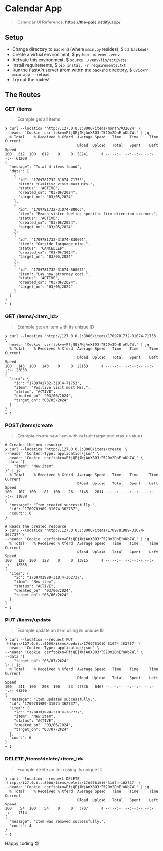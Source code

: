 # Calendar App

> Calendar UI Reference: https://the-pals.netlify.app/

## Setup

- Change directory to `backend` (where `main.py` resides), $ `cd backend/`
- Create a virtual environment, $ `python -m venv .venv`
- Activate this environment, $ `source ./venv/bin/activate`
- Install requirements, $ `pip install -r requirements.txt`
- Run the FastAPI server (from within the `backend` directory, $ `uvicorn main:app --reload`
- Try out the routes!

## The Routes

### GET /items

> Example get all items

```
❯ curl --location 'http://127.0.0.1:8000/items/month/032024' \
--header 'Cookie: csrftoken=PfjQEjAKjAnX8O3rT52Om2DnEfuKb7Wl' | jq
  % Total    % Received % Xferd  Average Speed   Time    Time     Time  Current
                                 Dload  Upload   Total   Spent    Left  Speed
100   612  100   612    0     0  58241      0 --:--:-- --:--:-- --:--:-- 61200
{
  "message": "Total 4 items found",
  "data": [
    {
      "id": "1709781732-31074-71753",
      "item": "Positive visit most Mrs.",
      "status": "ACTIVE",
      "created_on": "03/06/2024",
      "target_on": "03/05/2024"
    },
    {
      "id": "1709781732-31074-88065",
      "item": "Reach sister feeling specific firm direction science.",
      "status": "ACTIVE",
      "created_on": "03/06/2024",
      "target_on": "03/05/2024"
    },
    {
      "id": "1709781732-31074-830064",
      "item": "Outside language nice.",
      "status": "CANCELLED",
      "created_on": "03/06/2024",
      "target_on": "03/05/2024"
    },
    {
      "id": "1709781732-31074-568662",
      "item": "Lay now attorney cost.",
      "status": "ACTIVE",
      "created_on": "03/06/2024",
      "target_on": "03/05/2024"
    }
  ]
}
~ ❯ 
```

### GET /items/<item_id>
> Example get an item with its unique ID

```
❯ curl --location 'http://127.0.0.1:8000/items/1709781732-31074-71753' \
--header 'Cookie: csrftoken=PfjQEjAKjAnX8O3rT52Om2DnEfuKb7Wl' | jq
  % Total    % Received % Xferd  Average Speed   Time    Time     Time  Current
                                 Dload  Upload   Total   Spent    Left  Speed
100   143  100   143    0     0  21153      0 --:--:-- --:--:-- --:--:-- 23833
{
  "item": {
    "id": "1709781732-31074-71753",
    "item": "Positive visit most Mrs.",
    "status": "ACTIVE",
    "created_on": "03/06/2024",
    "target_on": "03/05/2024"
  }
}
~ ❯
```

### POST /items/create

> Example create new item with default target and status values

```
# Creates the new resource
❯ curl --location 'http://127.0.0.1:8000/items/create' \
--header 'Content-Type: application/json' \
--header 'Cookie: csrftoken=PfjQEjAKjAnX8O3rT52Om2DnEfuKb7Wl' \
--data '{
    "item": "New item"
}' | jq
  % Total    % Received % Xferd  Average Speed   Time    Time     Time  Current
                                 Dload  Upload   Total   Spent    Left  Speed
100   107  100    81  100    26   8145   2614 --:--:-- --:--:-- --:--:-- 11888
{
  "message": "Item created successfully.",
  "id": "1709781989-31074-362737",
  "count": 6
}

# Reads the created resource
❯ curl --location 'http://127.0.0.1:8000/items/1709781989-31074-362737' \
--header 'Cookie: csrftoken=PfjQEjAKjAnX8O3rT52Om2DnEfuKb7Wl' | jq
  % Total    % Received % Xferd  Average Speed   Time    Time     Time  Current
                                 Dload  Upload   Total   Spent    Left  Speed
100   128  100   128    0     0  16815      0 --:--:-- --:--:-- --:--:-- 18285
{
  "item": {
    "id": "1709781989-31074-362737",
    "item": "New item",
    "status": "ACTIVE",
    "created_on": "03/06/2024",
    "target_on": "03/06/2024"
  }
}
~ ❯
```

### PUT /items/update

> Example update an item using its unique ID

```
❯ curl --location --request PUT 'http://127.0.0.1:8000/items/update/1709781989-31074-362737' \
--header 'Content-Type: application/json' \
--header 'Cookie: csrftoken=PfjQEjAKjAnX8O3rT52Om2DnEfuKb7Wl' \
--data '{
    "target_on": "03/07/2024"
}' | jq
  % Total    % Received % Xferd  Average Speed   Time    Time     Time  Current
                                 Dload  Upload   Total   Spent    Left  Speed
100   241  100   208  100    33  40736   6462 --:--:-- --:--:-- --:--:-- 48200
{
  "message": "Item updated successfully.",
  "id": "1709781989-31074-362737",
  "item": {
    "id": "1709781989-31074-362737",
    "item": "New item",
    "status": "ACTIVE",
    "created_on": "03/06/2024",
    "target_on": "03/07/2024"
  },
  "count": 6
}
~ ❯
```

### DELETE /items/delete/<item_id>

> Example delete an item using its unique ID

```
❯ curl --location --request DELETE 'http://127.0.0.1:8000/items/delete/1709781989-31074-362737' \
--header 'Cookie: csrftoken=PfjQEjAKjAnX8O3rT52Om2DnEfuKb7Wl' | jq
  % Total    % Received % Xferd  Average Speed   Time    Time     Time  Current
                                 Dload  Upload   Total   Spent    Left  Speed
100    54  100    54    0     0   6707      0 --:--:-- --:--:-- --:--:--  7714
{
  "message": "Item was removed successfully.",
  "count": 4
}
~ ❯
```

Happy coding 😎
